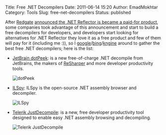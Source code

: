 Title: Free .NET Decompilers
Date: 2011-06-14 15:20
Author: EmadMokhtar
Category: Tools
Slug: free-net-decompilers
Status: published

After [Redgate](http://www.red-gate.com/) [announced the .NET Reflector is became a paid-for product](http://reflector.red-gate.com/download.aspx?TreatAsUpdate=1), some companies took advantage of this announcement and start to build a free decompilers for developers, and developers start looking for alternatives for .NET Reflector they love it as a free product and few of them will pay for it (including me :)), so I [google](http://www.google.com/)/[bing](http://www.bing.com/)/[kngine](http://www.kngine.com) around to gather the best free .NET decompilers; here is the list:

- [JetBrain dotPeek](http://www.jetbrains.com/decompiler/): is a new free-of-charge .NET decompile  from JetBrains, the makers of [ReSharper](http://www.jetbrains.com/resharper?dotpeek) and more developer productivity tools.

    ![dotPeek]({static}/images/dotPeek.png)

-   [ILSpy](http://wiki.sharpdevelop.net/ILSpy.ashx): ILSpy is the open-source .NET assembly browser and decompiler.

    ![ILSpy]({static}/images/ILSpy-yield-return_3.png)

-   [Telerik JustDecompile](http://www.telerik.com/products/decompiling.aspx): is a new, free developer productivity tool designed to enable easy .NET assembly browsing and decompiling.

    ![Telerik JustDecompile]({static}/images/justd.png)
